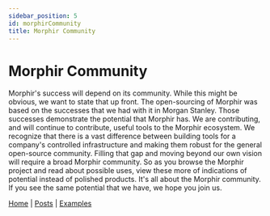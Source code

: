 ```yaml
---
sidebar_position: 5
id: morphirCommunity
title: Morphir Community
---
```


# Morphir Community

Morphir's success will depend on its community. While this might be obvious, we want to state that up front. The
open-sourcing of Morphir was based on the successes that we had with it in Morgan Stanley. Those successes demonstrate
the potential that Morphir has. We are contributing, and will continue to contribute, useful tools to the Morphir
ecosystem. We recognize that there is a vast difference between building tools for a company's controlled
infrastructure and making them robust for the general open-source community. Filling that gap and moving beyond our
own vision will require a broad Morphir community. So as you browse the Morphir project and read about possible uses,
view these more of indications of potential instead of polished products. It's all about the Morphir community. If you
see the same potential that we have, we hope you join us.

[Home](/index) | [Posts](posts) | [Examples](https://github.com/finos/morphir-examples/)
